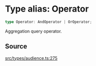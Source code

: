 # Type alias: Operator

```ts
type Operator: AndOperator | OrOperator;
```

Aggregation query operator.

## Source

[src/types/audience.ts:275](https://github.com/torque-labs/torque-ts-sdk/blob/c95828d99ae8c726ef550803d1dbba9bc4dfc9f3/src/types/audience.ts#L275)
